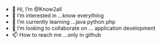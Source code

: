 - 👋 Hi, I’m @Know2all
- 👀 I’m interested in ...know everything
- 🌱 I’m currently learning ...java python php
- 💞️ I’m looking to collaborate on ... application development
- 📫 How to reach me ...only in github

<!---
Know2all/Know2all is a ✨ special ✨ repository because its `README.md` (this file) appears on your GitHub profile.
You can click the Preview link to take a look at your changes.
--->
